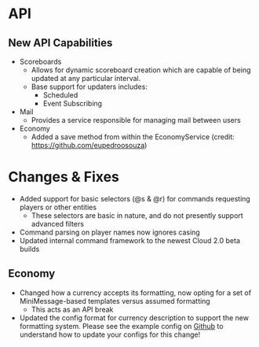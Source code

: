 # API

## New API Capabilities
* Scoreboards
  * Allows for dynamic scoreboard creation which are capable of being updated at any particular interval.
  * Base support for updaters includes:
    * Scheduled
    * Event Subscribing
* Mail
  * Provides a service responsible for managing mail between users
* Economy
  * Added a save method from within the EconomyService (credit: https://github.com/eupedroosouza)

# Changes & Fixes
* Added support for basic selectors (@s & @r) for commands requesting players or other entities
  * These selectors are basic in nature, and do not presently support advanced filters
* Command parsing on player names now ignores casing
* Updated internal command framework to the newest Cloud 2.0 beta builds

## Economy
* Changed how a currency accepts its formatting, now opting for a set of MiniMessage-based templates versus assumed formatting
  * This acts as an API break
* Updated the config format for currency description to support the new formatting system. Please see the example config on [Github](https://github.com/NickImpact/Impactor/blob/1.20.1/impactor/src/main/resources/impactor/assets/configs/economy.conf#L49-L64) to understand how to update your configs for this change!